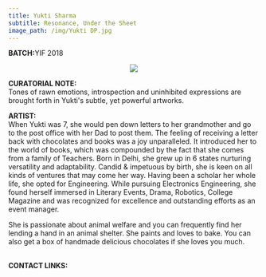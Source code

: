 ```yaml
---
title: Yukti Sharma
subtitle: Resonance, Under the Sheet
image_path: /img/Yukti DP.jpg
---
```


<p><b>BATCH:</b>YIF 2018</p>

<p align="center">
<img src="../../img/Yukti DP.jpg"></p>

<b>CURATORIAL NOTE:</b>
<br />
Tones of rawn emotions, introspection and uninhibited expressions are brought forth in Yukti's subtle, yet powerful artworks.


<b>ARTIST:</b>
<br />
When Yukti was 7, she would pen down letters to her grandmother and go to the post office with her Dad to post them. The feeling of receiving a letter back with chocolates and books was a joy unparalleled. It introduced her to the world of books, which was compounded by the fact that she comes from a family of Teachers. Born in Delhi, she grew up in 6 states nurturing versatility and adaptability. Candid & impetuous by birth, she is keen on all kinds of ventures that may come her way.
Having been a scholar her whole life, she opted for Engineering. While pursuing Electronics Engineering, she found herself immersed in Literary Events, Drama, Robotics, College Magazine and was recognized for excellence and outstanding efforts as an event manager.

She is passionate about animal welfare and you can frequently find her lending a hand in an animal shelter. She paints and loves to bake. You can also get a box of handmade delicious chocolates if she loves you much.


<br />
<b>CONTACT LINKS:</b>
<br />
<a href="https://www.facebook.com/yukti.4" class="fa fa-facebook"></a>


